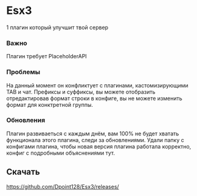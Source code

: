 # Esx3
1 плагин который улучшит твой сервер

### Важно
Плагин требует PlaceholderAPI
### Проблемы
На данный момент он конфликтует с плагинами, кастомизирующими TAB и чат. Префиксы и суффиксы, вы можете отобразить отредактировав формат строки в конфиге, вы не можете изменить формат для конктретной группы.
### Обновления
Плагин развиваеться с каждым днём, вам 100% не будет хватать функционала этого плагина, следи за обновлениями. Удали папку с конфигами плагина, чтобы новая версия плагина работала корректно, конфиг с подробными объяснениями тут.

## Скачать
https://github.com/Dpoint128/Esx3/releases/
